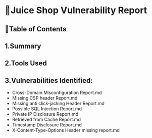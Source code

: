 # 📁Juice Shop Vulnerability Report

## 🧭Table of Contents
1.Summary
--
2.Tools Used
--
3.Vulnerabilities Identified:
--
- Cross-Domain Misconfiguration Report.md
- Missing CSP header Report.md
- Missing anti click-jacking Header Report.md
- Possible SQL Injection Report.md
- Private IP Disclosure Report.md
- Retrieved from Cache Report.md
- Timestamp Disclosure Report.md
- X-Content-Type-Options Header missing report.md

